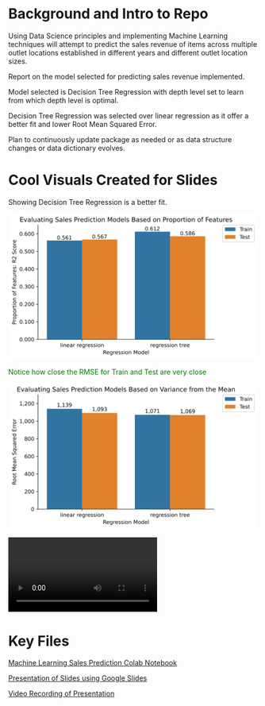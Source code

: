 <h1>Background and Intro to Repo</h1>
<p>Using Data Science principles and implementing Machine Learning techniques will attempt to predict the sales revenue of items across multiple outlet locations established in different years and different outlet location sizes.</p>
<p>Report on the model selected for predicting sales revenue implemented.</p>
<p>Model selected is Decision Tree Regression with depth level set to learn from which depth level is optimal.</p>
<p>Decision Tree Regression was selected over linear regression as it offer a better fit and lower Root Mean Squared Error.</p>
<p>Plan to continuously update package as needed or as data structure changes or data dictionary evolves.</p>

<h1>Cool Visuals Created for Slides</h1>
<p style="color:`#00ff00`;">Showing Decision Tree Regression is a better fit.</p>
<p><img src="/R2_Score_RegressionModel.svg" alt="R2 Score Visual" width="min-content" height="min-content"></p>
<p style="color:green;">Notice how close the RMSE for Train and Test are very close</p>
<p><img src="/RMSE_RegressionModels.svg" alt="RMSE Visual" width="min-content" height="min-content"></p>

<div>
<video width="auto-fit" height="auto-fit" controls>
  <source src="/Video Recording Sales Prediction Model.mp4" type="video/mp4" alt="video presentation">
</video>
</div>
  
<h1>Key Files</h1>
<p><a href="/Machine Learning Sales Prediction Model.ipynb">Machine Learning Sales Prediction Colab Notebook</p>
<p><a href="/Presentation Slides Sales Prediction Model.gslides">Presentation of Slides using Google Slides</p>
<p><a href="/Video Recording Sales Prediction Model.mp4">Video Recording of Presentation</p>
